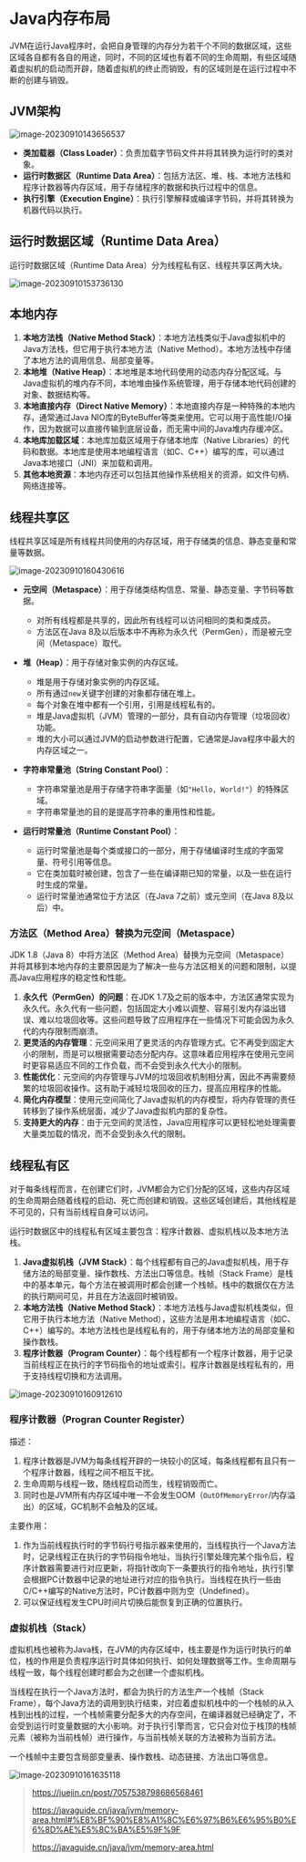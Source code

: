 # Java内存布局

JVM在运行Java程序时，会把自身管理的内存分为若干个不同的数据区域，这些区域各自都有各自的用途，同时，不同的区域也有着不同的生命周期，有些区域随着虚拟机的启动而开辟，随着虚拟机的终止而销毁，有的区域则是在运行过程中不断的创建与销毁。

##  **JVM架构**

![image-20230910143656537](image/image-20230910143656537.png)



- **类加载器（Class Loader）**：负责加载字节码文件并将其转换为运行时的类对象。
- **运行时数据区（Runtime Data Area）**：包括方法区、堆、栈、本地方法栈和程序计数器等内存区域，用于存储程序的数据和执行过程中的信息。
- **执行引擎（Execution Engine）**：执行引擎解释或编译字节码，并将其转换为机器代码以执行。

## 运行时数据区域（Runtime Data Area）

运行时数据区域（Runtime Data Area）分为线程私有区、线程共享区两大块。

![image-20230910153736130](image/image-20230910153736130.png)

## 本地内存

1. **本地方法栈（Native Method Stack）**：本地方法栈类似于Java虚拟机中的Java方法栈，但它用于执行本地方法（Native Method）。本地方法栈中存储了本地方法的调用信息、局部变量等。
2. **本地堆（Native Heap）**：本地堆是本地代码使用的动态内存分配区域。与Java虚拟机的堆内存不同，本地堆由操作系统管理，用于存储本地代码创建的对象、数据结构等。
3. **本地直接内存（Direct Native Memory）**：本地直接内存是一种特殊的本地内存，通常通过Java NIO库的ByteBuffer等类来使用。它可以用于高性能I/O操作，因为数据可以直接传输到底层设备，而无需中间的Java堆内存缓冲区。
4. **本地库加载区域**：本地库加载区域用于存储本地库（Native Libraries）的代码和数据。本地库是使用本地编程语言（如C、C++）编写的库，可以通过Java本地接口（JNI）来加载和调用。
5. **其他本地资源**：本地内存还可以包括其他操作系统相关的资源，如文件句柄、网络连接等。

## 线程共享区

线程共享区域是所有线程共同使用的内存区域，用于存储类的信息、静态变量和常量等数据。

![image-20230910160430616](image/image-20230910160430616.png)

- **元空间（Metaspace）**：用于存储类结构信息、常量、静态变量、字节码等数据。
  - 对所有线程都是共享的，因此所有线程可以访问相同的类和类成员。
  - 方法区在Java 8及以后版本中不再称为永久代（PermGen），而是被元空间（Metaspace）取代。
- **堆（Heap）**：用于存储对象实例的内存区域。
  - 堆是用于存储对象实例的内存区域。
  - 所有通过`new`关键字创建的对象都存储在堆上。
  - 每个对象在堆中都有一个引用，引用是线程私有的。
  - 堆是Java虚拟机（JVM）管理的一部分，具有自动内存管理（垃圾回收）功能。
  - 堆的大小可以通过JVM的启动参数进行配置，它通常是Java程序中最大的内存区域之一。

- **字符串常量池（String Constant Pool）**：
  - 字符串常量池是用于存储字符串字面量（如`"Hello, World!"`）的特殊区域。
  - 字符串常量池的目的是提高字符串的重用性和性能。
- **运行时常量池（Runtime Constant Pool）**：
  - 运行时常量池是每个类或接口的一部分，用于存储编译时生成的字面常量、符号引用等信息。
  - 它在类加载时被创建，包含了一些在编译期已知的常量，以及一些在运行时生成的常量。
  - 运行时常量池通常位于方法区（在Java 7之前）或元空间（在Java 8及以后）中。

### 方法区（Method Area）替换为元空间（Metaspace）

JDK 1.8（Java 8）中将方法区（Method Area）替换为元空间（Metaspace）并将其移到本地内存的主要原因是为了解决一些与方法区相关的问题和限制，以提高Java应用程序的稳定性和性能。

1. **永久代（PermGen）的问题**：在JDK 1.7及之前的版本中，方法区通常实现为永久代。永久代有一些问题，包括固定大小难以调整、容易引发内存溢出错误、难以垃圾回收等。这些问题导致了应用程序在一些情况下可能会因为永久代的内存限制而崩溃。
2. **更灵活的内存管理**：元空间采用了更灵活的内存管理方式。它不再受到固定大小的限制，而是可以根据需要动态分配内存。这意味着应用程序在使用元空间时更容易适应不同的工作负载，而不会受到永久代大小的限制。
3. **性能优化**：元空间的内存管理与JVM的垃圾回收机制相分离，因此不再需要频繁的垃圾回收操作。这有助于减轻垃圾回收的压力，提高应用程序的性能。
4. **简化内存模型**：使用元空间简化了Java虚拟机的内存模型，将内存管理的责任转移到了操作系统层面，减少了Java虚拟机内部的复杂性。
5. **支持更大的内存**：由于元空间的灵活性，Java应用程序可以更轻松地处理需要大量类加载的情况，而不会受到永久代的限制。

## 线程私有区

对于每条线程而言，在创建它们时，JVM都会为它们分配的区域，这些内存区域的生命周期会随着线程的启动、死亡而创建和销毁。这些区域创建后，其他线程是不可见的，只有当前线程自身可以访问。

运行时数据区中的线程私有区域主要包含：程序计数器、虚拟机栈以及本地方法栈。

1. **Java虚拟机栈（JVM Stack）**：每个线程都有自己的Java虚拟机栈，用于存储方法的局部变量、操作数栈、方法出口等信息。栈帧（Stack Frame）是栈中的基本单元，每个方法在被调用时都会创建一个栈帧。栈中的数据仅在方法的执行期间可见，并且在方法返回时被销毁。
2. **本地方法栈（Native Method Stack）**：本地方法栈与Java虚拟机栈类似，但它用于执行本地方法（Native Method），这些方法是用本地编程语言（如C、C++）编写的。本地方法栈也是线程私有的，用于存储本地方法的局部变量和操作数栈。
3. **程序计数器（Program Counter）**：每个线程都有一个程序计数器，用于记录当前线程正在执行的字节码指令的地址或索引。程序计数器是线程私有的，用于支持线程切换和方法调用。

![image-20230910160912610](image/image-20230910160912610.png)

### 程序计数器（Progran Counter Register）

描述：

1. 程序计数器是JVM为每条线程开辟的一块较小的区域，每条线程都有且只有一个程序计数器，线程之间不相互干扰。
2. 生命周期与线程一致，随线程启动而生，线程销毁而亡。
3. 同时也是JVM所有内存区域中唯一不会发生OOM（`OutOfMemoryError`/内存溢出）的区域，GC机制不会触及的区域。

主要作用：

1. 作为当前线程执行时的字节码行号指示器来使用的，当线程执行一个Java方法时，记录线程正在执行的字节码指令地址，当执行引擎处理完某个指令后，程序计数器需要进行对应更新，将指针改向下一条要执行的指令地址，执行引擎会根据PC计数器中记录的地址进行对应的指令执行。当线程在执行一些由C/C++编写的Native方法时，PC计数器中则为空（Undefined）。
2. 可以保证线程发生CPU时间片切换后能恢复到正确的位置执行。

### 虚拟机栈（Stack）

虚拟机栈也被称为Java栈，在JVM的内存区域中，栈主要是作为运行时执行的单位，栈的作用是负责程序运行时具体如何执行、如何处理数据等工作。生命周期与线程一致，每个线程创建时都会为之创建一个虚拟机栈。

当线程在执行一个Java方法时，都会为执行的方法生产一个栈帧（Stack Frame），每个Java方法的调用到执行结束，对应着虚拟机栈中的一个栈帧的从入栈到出栈的过程，一个栈帧需要分配多大的内存空间，在编译器就已经确定了，不会受到运行时变量数据的大小影响。对于执行引擎而言，它只会对位于栈顶的栈帧元素（被称为当前栈帧）进行操作，与当前栈帧关联的方法被称为当前方法。

一个栈帧中主要包含局部变量表、操作数栈、动态链接、方法出口等信息。

![image-20230910161635118](image/image-20230910161635118.png)



> https://juejin.cn/post/7057538798686568461
>
> https://javaguide.cn/java/jvm/memory-area.html#%E8%BF%90%E8%A1%8C%E6%97%B6%E6%95%B0%E6%8D%AE%E5%8C%BA%E5%9F%9F
>
> https://javaguide.cn/java/jvm/memory-area.html